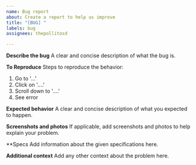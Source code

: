 ```yaml
---
name: Bug report
about: Create a report to help us improve
title: "[BUG] "
labels: bug
assignees: thepollitosd

---
```


**Describe the bug**
A clear and concise description of what the bug is.

**To Reproduce**
Steps to reproduce the behavior:
1. Go to '...'
2. Click on '....'
3. Scroll down to '....'
4. See error

**Expected behavior**
A clear and concise description of what you expected to happen.

**Screenshots and photos**
If applicable, add screenshots and photos to help explain your problem.

**Specs
Add information about the given specifications here.

**Additional context**
Add any other context about the problem here.

